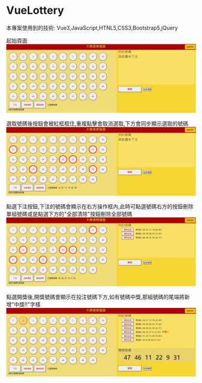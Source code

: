# VueLottery

本專案使用到的技術: Vue3,JavaScript,HTNL5,CSS3,Bootstrap5,jQuery

起始頁面
![image](https://github.com/Shyang416/VueLottery/blob/main/testPic/001.JPG)

選取號碼後按鈕會被紅框框住,重複點擊會取消選取,下方會同步顯示選取的號碼
![image](https://github.com/Shyang416/VueLottery/blob/main/testPic/002.JPG)

點選下注按鈕,下注的號碼會顯示在右方操作框內,此時可點選號碼右方的按鈕刪除單組號碼或是點選下方的"全部清除"按鈕刪除全部號碼
![image](https://github.com/Shyang416/VueLottery/blob/main/testPic/003.JPG)

點選開獎後,開獎號碼會顯示在投注號碼下方,如有號碼中獎,那組號碼的尾端將新增"中獎!!"字樣
![image](https://github.com/Shyang416/VueLottery/blob/main/testPic/004.JPG)
